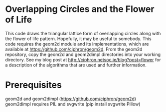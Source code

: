 # Overlapping Circles and the Flower of Life
This code draws the triangular lattice form of overlapping circles along with the flower of life pattern. Hopefully, it may be useful to somebody. This code requires the geom2d module and its implementations, which are available at https://github.com/ciphron/geom2d. From the geom2d repository, copy the geom2d and geom2dimpl directories into your working directory. See my blog post at http://ciphron.netsoc.ie/blog?post=flower for a description of the algorithms that are used and further information.

# Prerequisites
geom2d and geom2dimpl (https://github.com/ciphron/geom2d)
geom2dimpl requires PIL and svgwrite (pip install svgwrite Pillow)